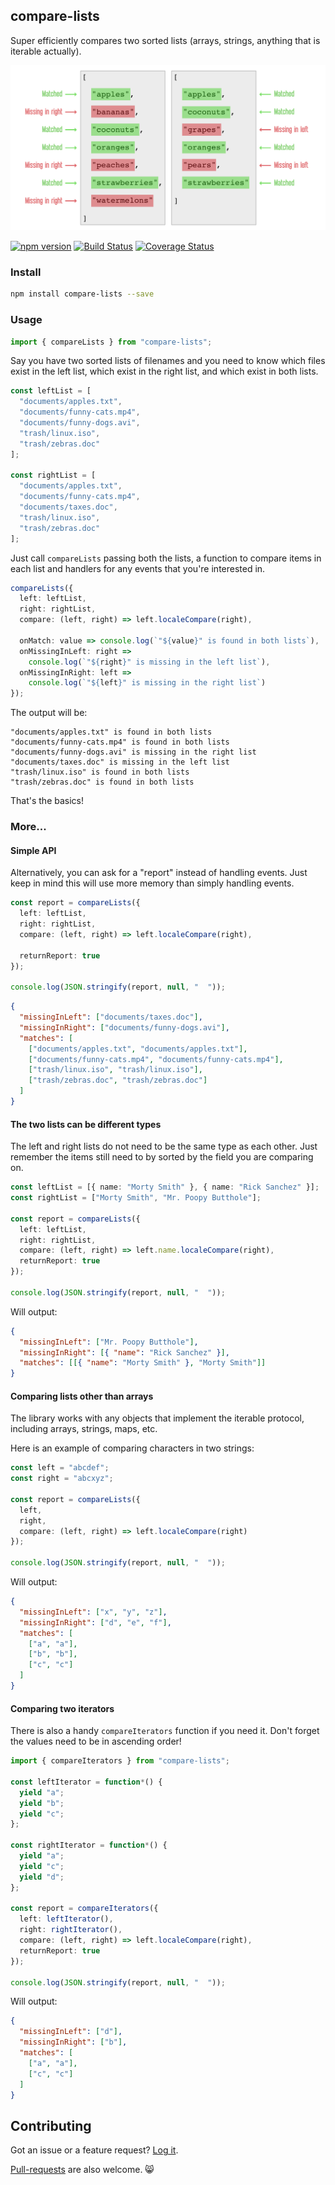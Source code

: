## compare-lists

Super efficiently compares two sorted lists (arrays, strings, anything that is iterable actually).

<center>
	<img src="https://raw.githubusercontent.com/codeandcats/compare-lists/master/img/visualisation.png" />
</center>

[![npm version](https://badge.fury.io/js/compare-lists.svg)](https://badge.fury.io/js/compare-lists)
[![Build Status](https://travis-ci.org/codeandcats/compare-lists.svg?branch=master)](https://travis-ci.org/codeandcats/compare-lists)
[![Coverage Status](https://coveralls.io/repos/github/codeandcats/compare-lists/badge.svg?branch=master)](https://coveralls.io/github/codeandcats/compare-lists?branch=master)

### Install

```sh
npm install compare-lists --save
```

### Usage

```typescript
import { compareLists } from "compare-lists";
```

Say you have two sorted lists of filenames and you need to know which files exist in the left list, which exist in the right list, and which exist in both lists.

```typescript
const leftList = [
  "documents/apples.txt",
  "documents/funny-cats.mp4",
  "documents/funny-dogs.avi",
  "trash/linux.iso",
  "trash/zebras.doc"
];

const rightList = [
  "documents/apples.txt",
  "documents/funny-cats.mp4",
  "documents/taxes.doc",
  "trash/linux.iso",
  "trash/zebras.doc"
];
```

Just call `compareLists` passing both the lists, a function to compare items in each list and handlers for any events that you're interested in.

```typescript
compareLists({
  left: leftList,
  right: rightList,
  compare: (left, right) => left.localeCompare(right),

  onMatch: value => console.log(`"${value}" is found in both lists`),
  onMissingInLeft: right =>
    console.log(`"${right}" is missing in the left list`),
  onMissingInRight: left =>
    console.log(`"${left}" is missing in the right list`)
});
```

The output will be:

```
"documents/apples.txt" is found in both lists
"documents/funny-cats.mp4" is found in both lists
"documents/funny-dogs.avi" is missing in the right list
"documents/taxes.doc" is missing in the left list
"trash/linux.iso" is found in both lists
"trash/zebras.doc" is found in both lists
```

That's the basics!

### More...

#### Simple API

Alternatively, you can ask for a "report" instead of handling events. Just keep in mind this will use more memory than simply handling events.

```typescript
const report = compareLists({
  left: leftList,
  right: rightList,
  compare: (left, right) => left.localeCompare(right),

  returnReport: true
});

console.log(JSON.stringify(report, null, "  "));
```

```json
{
  "missingInLeft": ["documents/taxes.doc"],
  "missingInRight": ["documents/funny-dogs.avi"],
  "matches": [
    ["documents/apples.txt", "documents/apples.txt"],
    ["documents/funny-cats.mp4", "documents/funny-cats.mp4"],
    ["trash/linux.iso", "trash/linux.iso"],
    ["trash/zebras.doc", "trash/zebras.doc"]
  ]
}
```

#### The two lists can be different types

The left and right lists do not need to be the same type as each other. Just remember the items still need to by sorted by the field you are comparing on.

```typescript
const leftList = [{ name: "Morty Smith" }, { name: "Rick Sanchez" }];
const rightList = ["Morty Smith", "Mr. Poopy Butthole"];

const report = compareLists({
  left: leftList,
  right: rightList,
  compare: (left, right) => left.name.localeCompare(right),
  returnReport: true
});

console.log(JSON.stringify(report, null, "  "));
```

Will output:

```json
{
  "missingInLeft": ["Mr. Poopy Butthole"],
  "missingInRight": [{ "name": "Rick Sanchez" }],
  "matches": [[{ "name": "Morty Smith" }, "Morty Smith"]]
}
```

#### Comparing lists other than arrays

The library works with any objects that implement the iterable protocol, including arrays, strings, maps, etc.

Here is an example of comparing characters in two strings:

```typescript
const left = "abcdef";
const right = "abcxyz";

const report = compareLists({
  left,
  right,
  compare: (left, right) => left.localeCompare(right)
});

console.log(JSON.stringify(report, null, "  "));
```

Will output:

```json
{
  "missingInLeft": ["x", "y", "z"],
  "missingInRight": ["d", "e", "f"],
  "matches": [
    ["a", "a"],
    ["b", "b"],
    ["c", "c"]
  ]
}
```

#### Comparing two iterators

There is also a handy `compareIterators` function if you need it.
Don't forget the values need to be in ascending order!

```typescript
import { compareIterators } from "compare-lists";

const leftIterator = function*() {
  yield "a";
  yield "b";
  yield "c";
};

const rightIterator = function*() {
  yield "a";
  yield "c";
  yield "d";
};

const report = compareIterators({
  left: leftIterator(),
  right: rightIterator(),
  compare: (left, right) => left.localeCompare(right),
  returnReport: true
});

console.log(JSON.stringify(report, null, "  "));
```

Will output:

```json
{
  "missingInLeft": ["d"],
  "missingInRight": ["b"],
  "matches": [
    ["a", "a"],
    ["c", "c"]
  ]
}
```

## Contributing

Got an issue or a feature request? [Log it](https://github.com/codeandcats/compare-lists/issues).

[Pull-requests](https://github.com/codeandcats/compare-lists/pulls) are also welcome. 😸

